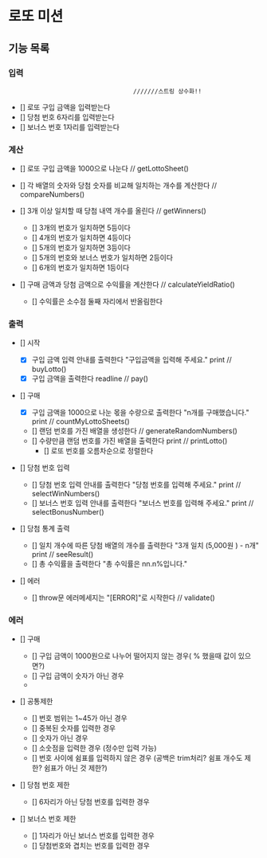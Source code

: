 # 로또 미션 

## 기능 목록

### 입력 
                                       ///////스트링 상수화!!
- [] 로또 구입 금액을 입력받는다 
- [] 당첨 번호 6자리를 입력받는다
- [] 보너스 번호 1자리를 입력받는다


### 계산

- [] 로또 구입 금액을 1000으로 나눈다 // getLottoSheet()

- [] 각 배열의 숫자와 당첨 숫자를 비교해 일치하는 개수를 계산한다  // compareNumbers()
- [] 3개 이상 일치할 때 당첨 내역 개수를 올린다   // getWinners()
    - [] 3개의 번호가 일치하면 5등이다
    - [] 4개의 번호가 일치하면 4등이다
    - [] 5개의 번호가 일치하면 3등이다 
    - [] 5개의 번호와 보너스 번호가 일치하면 2등이다
    - [] 6개의 번호가 일치하면 1등이다 
- [] 구매 금액과 당첨 금액으로 수익률을 계산한다 // calculateYieldRatio()
    - [] 수익률은 소수점 둘째 자리에서 반올림한다 


### 출력

- [] 시작 
    - [x] 구입 금액 입력 안내를 출력한다 "구입금액을 입력해 주세요." print // buyLotto()
    - [x] 구입 금액을 출력한다 readline // pay()

- [] 구매 
    - [x] 구입 금액을 1000으로 나눈 몫을 수량으로 출력한다 "n개를 구매했습니다." print // countMyLottoSheets()
    - [] 랜덤 번호를 가진 배열을 생성한다 // generateRandomNumbers()
    - [] 수량만큼 랜덤 번호를 가진 배열을 출력한다 print // printLotto()
        - [] 로또 번호를 오름차순으로 정렬한다

- [] 당첨 번호 입력
    - [] 당첨 번호 입력 안내를 출력한다 "당첨 번호를 입력해 주세요."  print // selectWinNumbers()
    - [] 보너스 번호 입력 안내를 출력한다 "보너스 번호를 입력해 주세요." print // selectBonusNumber()

- [] 당첨 통계 출력 
    - [] 일치 개수에 따른 당첨 배열의 개수를 출력한다 "3개 일치 (5,000원 ) - n개" print // seeResult()
    - [] 총 수익률을 출력한다 "총 수익률은 nn.n%입니다."

- [] 에러
    - [] throw문 에러메세지는 "[ERROR]"로 시작한다 // validate()


### 에러

- [] 구매
    - [] 구입 금액이 1000원으로 나누어 떨어지지 않는 경우( % 했을때 값이 있으면?)
    - [] 구입 금액이 숫자가 아닌 경우
    - 

- [] 공통제한
    - [] 번호 범위는 1~45가 아닌 경우
    - [] 중복된 숫자를 입력한 경우
    - [] 숫자가 아닌 경우
    - [] 소숫점을 입력한 경우 (정수만 입력 가능)
    - [] 번호 사이에 쉼표를 입력하지 않은 경우 (공백은 trim처리? 쉼표 개수도 제한? 쉼표가 아닌 것 제한?)

- [] 당첨 번호 제한
    - [] 6자리가 아닌 당첨 번호를 입력한 경우

- [] 보너스 번호 제한
    - [] 1자리가 아닌 보너스 번호를 입력한 경우
    - [] 당첨번호와 겹치는 번호를 입력한 경우

